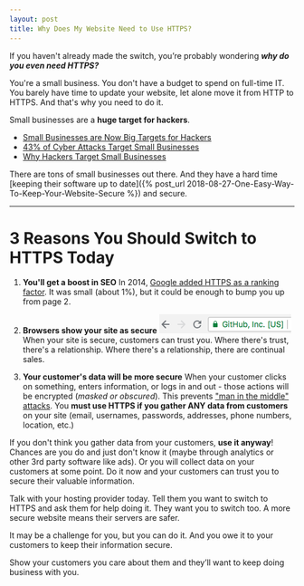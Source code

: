 ```yaml
---
layout: post
title: Why Does My Website Need to Use HTTPS?
---
```


If you haven't already made the switch, you’re probably wondering **_why do you even need HTTPS?_**

You're a small business. You don't have a budget to spend on full-time IT. You barely have time to update your website, let alone move it from HTTP to HTTPS.
And that's why you need to do it.

Small businesses are a __huge target for hackers__.
- [Small Businesses are Now Big Targets for Hackers](https://smallbiztrends.com/2018/08/cybercriminals-target-small-businesses.html)
- [43% of Cyber Attacks Target Small Businesses](https://smallbiztrends.com/2016/04/cyber-attacks-target-small-business.html)
- [Why Hackers Target Small Businesses](https://www.inc.com/magazine/201312/john-brandon/hackers-target-small-business.html)

There are tons of small businesses out there. And they have a hard time [keeping their software up to date]({% post_url 2018-08-27-One-Easy-Way-To-Keep-Your-Website-Secure %}) and secure.

---

# 3 Reasons You Should Switch to HTTPS Today
1. __You'll get a boost in SEO__
In 2014, [Google added HTTPS as a ranking factor](https://webmasters.googleblog.com/2014/08/https-as-ranking-signal.html). It was small (about 1%), but it could be enough to bump you up from page 2.


2. __Browsers show your site as secure__ ![Screenshot of secure github URL in browser with lock](/images/secure-website.png)
When your site is secure, customers can trust you. Where there's trust, there's a relationship. Where there's a relationship, there are continual sales.

3. __Your customer's data will be more secure__
When your customer clicks on something, enters information, or logs in and out - those actions will be encrypted (_masked or obscured_). This prevents ["man in the middle" attacks](https://www.makeuseof.com/tag/man-middle-attack-security-jargon-explained/). You __must use HTTPS if you gather ANY data from customers__ on your site (email, usernames, passwords, addresses, phone numbers, location, etc.)

If you don't think you gather data from your customers, __use it anyway__! Chances are you do and just don't know it (maybe through analytics or other 3rd party software like ads). Or you will collect data on your customers at some point. Do it now and your customers can trust you to secure their valuable information.

Talk with your hosting provider today. Tell them you want to switch to HTTPS and ask them for help doing it. They want you to switch too. A more secure website means their servers are safer.

It may be a challenge for you, but you can do it. And you owe it to your customers to keep their information secure. 

Show your customers you care about them and they’ll want to keep doing business with you.

